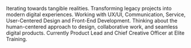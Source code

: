 Iterating towards tangible realities. Transforming legacy projects into modern digital experiences. Working with UX/UI, Communication, Service, User-Centered Design and Front-End Development. Thinking about the human-centered approach to design, collaborative work, and seamless digital products. 
Currently Product Lead and Chief Creative Officer at Elite Training.
